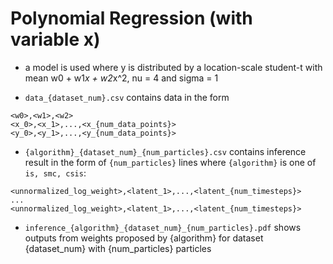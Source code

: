 # Polynomial Regression (with variable x)

- a model is used where y is distributed by a location-scale student-t with mean w0 + w1*x + w2*x^2, nu = 4 and sigma = 1

- `data_{dataset_num}.csv` contains data in the form

```
<w0>,<w1>,<w2>
<x_0>,<x_1>,...,<x_{num_data_points}>
<y_0>,<y_1>,...,<y_{num_data_points}>
```

- `{algorithm}_{dataset_num}_{num_particles}.csv` contains inference result in the form of `{num_particles}` lines where `{algorithm}` is one of `is, smc, csis`:

```
<unnormalized_log_weight>,<latent_1>,...,<latent_{num_timesteps}>
...
<unnormalized_log_weight>,<latent_1>,...,<latent_{num_timesteps}>
```

- `inference_{algorithm}_{dataset_num}_{num_particles}.pdf` shows outputs from weights proposed by {algorithm} for dataset {dataset_num} with {num_particles} particles